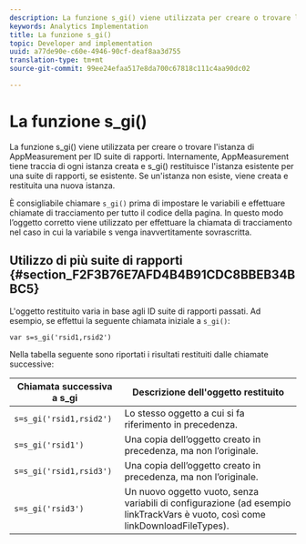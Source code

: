 ```yaml
---
description: La funzione s_gi() viene utilizzata per creare o trovare l'istanza di AppMeasurement per ID suite di rapporti. Internamente, AppMeasurement tiene traccia di ogni istanza creata e s_gi() restituisce l'istanza esistente per una suite di rapporti, se esistente. Se un'istanza non esiste, viene creata e restituita una nuova istanza.
keywords: Analytics Implementation
title: La funzione s_gi()
topic: Developer and implementation
uuid: a77de90e-c60e-4946-90cf-deaf8aa3d755
translation-type: tm+mt
source-git-commit: 99ee24efaa517e8da700c67818c111c4aa90dc02

---
```



# La funzione s_gi()

La funzione s_gi() viene utilizzata per creare o trovare l'istanza di AppMeasurement per ID suite di rapporti. Internamente, AppMeasurement tiene traccia di ogni istanza creata e s_gi() restituisce l'istanza esistente per una suite di rapporti, se esistente. Se un'istanza non esiste, viene creata e restituita una nuova istanza.

È consigliabile chiamare `s_gi()` prima di impostare le variabili e effettuare chiamate di tracciamento per tutto il codice della pagina. In questo modo l’oggetto corretto viene utilizzato per effettuare la chiamata di tracciamento nel caso in cui la variabile s venga inavvertitamente sovrascritta.

## Utilizzo di più suite di rapporti {#section_F2F3B76E7AFD4B4B91CDC8BBEB34BBC5}

L'oggetto restituito varia in base agli ID suite di rapporti passati. Ad esempio, se effettui la seguente chiamata iniziale a `s_gi()`:

```
var s=s_gi('rsid1,rsid2')
```

Nella tabella seguente sono riportati i risultati restituiti dalle chiamate successive:

| **Chiamata successiva a s_gi** | **Descrizione dell'oggetto restituito** |
|---|---|
| `s=s_gi('rsid1,rsid2')` | Lo stesso oggetto a cui si fa riferimento in precedenza. |
| `s=s_gi('rsid1')` | Una copia dell’oggetto creato in precedenza, ma non l’originale. |
| `s=s_gi('rsid1,rsid3')` | Una copia dell’oggetto creato in precedenza, ma non l’originale. |
| `s=s_gi('rsid3')` | Un nuovo oggetto vuoto, senza variabili di configurazione (ad esempio linkTrackVars è vuoto, così come linkDownloadFileTypes). |
